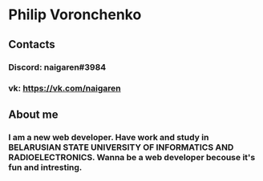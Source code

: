 # Philip Voronchenko

## Contacts
 ### Discord: naigaren#3984
 ### vk: https://vk.com/naigaren

## About me
 ### I am a new web developer. Have work and study in BELARUSIAN STATE UNIVERSITY OF INFORMATICS AND RADIOELECTRONICS. Wanna be a web developer becouse it's fun and intresting.